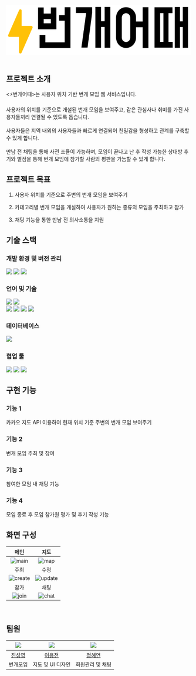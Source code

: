 <p align="center">
  <br>
  <img src="./src/main/resources/static/images/bungae.png">
  <br><br>
</p>


## 프로젝트 소개

<⚡번개어때>는 사용자 위치 기반 번개 모임 웹 서비스입니다.<br><br>
사용자의 위치를 기준으로 개설된 번개 모임을 보여주고, 같은 관심사나 취미를 가진 사용자들끼리 연결될 수 있도록 돕습니다.<br><br>
사용자들은 지역 내외의 사용자들과 빠르게 연결되어 친밀감을 형성하고 관계를 구축할 수 있게 합니다.<br><br>
만남 전 채팅을 통해 사전 조율이 가능하며, 모임이 끝나고 난 후 작성 가능한 상대방 후기와 별점을 통해 번개 모임에 참가할 사람의 평판을 가늠할 수 있게 합니다.<br>
  
## 프로젝트 목표
1. 사용자 위치를 기준으로 주변의 번개 모임을 보여주기<br>

2. 카테고리별 번개 모임을 개설하여 사용자가 원하는 종류의 모임을 주최하고 참가<br>

3. 채팅 기능을 통한 만남 전 의사소통을 지원

## 기술 스택

### 개발 환경 및 버전 관리
<img src="https://img.shields.io/badge/intellijidea-000000?style=for-the-badge&logo=intellijidea&logoColor=white"> <img src="https://img.shields.io/badge/git-F05032?style=for-the-badge&logo=git&logoColor=white"> <img src="https://img.shields.io/badge/github-181717?style=for-the-badge&logo=github&logoColor=white">

### 언어 및 기술
<img src="https://img.shields.io/badge/java-f89820?style=for-the-badge&logo=&logoColor=white"> <img src="https://img.shields.io/badge/javascript-F7DF1E?style=for-the-badge&logo=javascript&logoColor=white"> <br> <img src="https://img.shields.io/badge/spring-6DB33F?style=for-the-badge&logo=spring&logoColor=white"> <img src="https://img.shields.io/badge/spring boot-6DB33F?style=for-the-badge&logo=springboot&logoColor=white"> <img src="https://img.shields.io/badge/hibernate-59666C?style=for-the-badge&logo=hibernate&logoColor=white"> <img src="https://img.shields.io/badge/thymeleaf-005F0F?style=for-the-badge&logo=thymeleaf&logoColor=white">

### 데이터베이스
<img src="https://img.shields.io/badge/mysql-4479A1?style=for-the-badge&logo=mysql&logoColor=white">


### 협업 툴
<img src="https://img.shields.io/badge/notion-000000?style=for-the-badge&logo=notion&logoColor=white"> <img src="https://img.shields.io/badge/zoom-0B5CFF?style=for-the-badge&logo=zoom&logoColor=white"> <img src="https://img.shields.io/badge/discord-5865F2?style=for-the-badge&logo=discord&logoColor=white">

## 구현 기능

### 기능 1
카카오 지도 API 이용하여 현재 위치 기준 주변의 번개 모임 보여주기
### 기능 2
번개 모임 주최 및 참여
### 기능 3
참여한 모임 내 채팅 기능
### 기능 4
모임 종료 후 모임 참가원 평가 및 후기 작성 기능

## 화면 구성
| 메인 | 지도 |
| :-: | :-: |
|<img src="https://github.com/SNGYNGJIN/bungae/assets/105650041/78a8cb8f-4f08-4fe5-b41c-0f14ebc1de4b" alt="main" height="350">|<img src="https://github.com/SNGYNGJIN/bungae/assets/105650041/8c5e3b7b-d65c-4b68-ae1b-b9b019ce39f1" alt="map" height="350">|
| 주최 | 수정 |
|<img src="https://github.com/SNGYNGJIN/bungae/assets/105650041/84ede148-a158-4acf-a464-54aeee5b3e49" alt="create" height="350">|<img src="https://github.com/SNGYNGJIN/bungae/assets/105650041/8bdce81f-f087-4311-abe6-b89ee4e6645a" alt="update" height="350">|
| 참가 | 채팅 |
|<img src="https://github.com/SNGYNGJIN/bungae/assets/105650041/88ea4494-b457-4762-ba6b-cd1ef0857ea4" alt="join" height="350">|<img src="https://github.com/SNGYNGJIN/bungae/assets/105650041/9891fad3-3134-428a-88da-4d9e6d8f7944" alt="chat" height="350">|

<br>

## 팀원
|<img src="https://github.com/SNGYNGJIN.png" width="80">|<img src="https://github.com/yong9811.png" width="80">|<img src="https://github.com/JEONGHYEYEON.png" width="80">|
|:---:|:---:|:---:|
|[진성영](https://github.com/SNGYNGJIN)|[이용전](https://github.com/yong9811)|[정혜연](https://github.com/JEONGHYEYEON)|
|번개모임|지도 및 UI 디자인|회원관리 및 채팅|
<p align="justify">

</p>

<br>

<!-- Stack Icon Refernces -->

[java]: /src/main/resources/static/images/java.svg
[spring]: /src/main/resources/static/images/spring.svg
[js]: /src/main/resources/static/images/js.svg
[mysql]: /src/main/resources/static/images/mysql.svg
